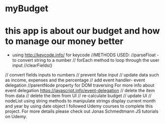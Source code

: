 # myBudget
# this app is about our budget and how to manage our money better
* using http://keycode.info/ for keycode
//METHODS USED:
//parseFloat - to convert string to a number
// forEach method to loop through the user input
//clearFields()

// convert fields inputs to numbers
// prevent false input
// update data such as income, expenses and the percentage
// add event handler- event delegation
//parentNode property for DOM traversing
 For more info about event delegation https://javascript.info/event-delegation
// delete the item from data
// delete the item from UI
// re-calculate budget
// update UI
// nodeList
using string methods to manipulate strings
display current month and year by using date object
I followed Udemy courses to complete this project. For more details please check out Jonas Schmedtmann JS tutorials on Udemy.
